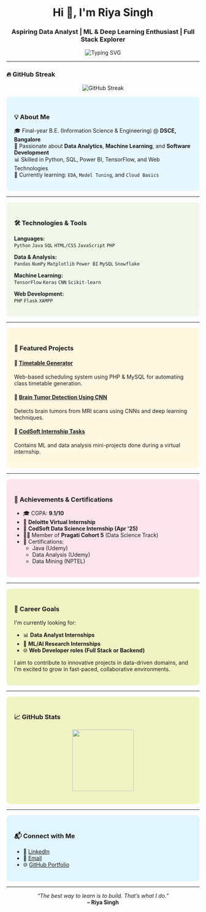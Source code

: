 <h1 align="center">Hi 👋, I'm Riya Singh</h1>
<h3 align="center">Aspiring Data Analyst | ML & Deep Learning Enthusiast | Full Stack Explorer</h3>

<p align="center">
  <img src="https://readme-typing-svg.demolab.com?font=Fira+Code&pause=1000&center=true&vCenter=true&width=440&lines=B.E.+Student+%7C+ISE+@DSCE;Data+Science+%7C+Python+%7C+SQL+%7C+ML;Building+AI+%2B+Web+projects+that+solve+real+problems" alt="Typing SVG" />
</p>

---
### 🔥 GitHub Streak

<p align="center">
  <img src="https://streak-stats.demolab.com?user=riya1o1&theme=tokyonight&hide_border=true" alt="GitHub Streak" />
</p>

<div style="background-color:#e6f7ff; padding: 20px; border-radius: 10px;">
  
### 💡 About Me

🎓 Final-year B.E. (Information Science & Engineering) @ **DSCE, Bangalore**  
💼 Passionate about **Data Analytics**, **Machine Learning**, and **Software Development**  
📊 Skilled in Python, SQL, Power BI, TensorFlow, and Web Technologies  
🌱 Currently learning: `EDA`, `Model Tuning`, and `Cloud Basics`

</div>

---

<div style="background-color:#f1f8e9; padding: 20px; border-radius: 10px;">

### 🛠️ Technologies & Tools

**Languages:**  
`Python` `Java` `SQL` `HTML/CSS` `JavaScript` `PHP`

**Data & Analysis:**  
`Pandas` `NumPy` `Matplotlib` `Power BI` `MySQL` `Snowflake`

**Machine Learning:**  
`TensorFlow` `Keras` `CNN` `Scikit-learn`

**Web Development:**  
`PHP` `Flask` `XAMPP`

</div>

---

<div style="background-color:#fff8e1; padding: 20px; border-radius: 10px;">

### 🚀 Featured Projects

#### 📅 [Timetable Generator](https://github.com/riya1o1/Timetable-generator)  
Web-based scheduling system using PHP & MySQL for automating class timetable generation.

#### 🧠 [Brain Tumor Detection Using CNN](https://github.com/riya1o1/Brain-Tumor-Detection)  
Detects brain tumors from MRI scans using CNNs and deep learning techniques.

#### 📁 [CodSoft Internship Tasks](https://github.com/riya1o1/CODSOFT)  
Contains ML and data analysis mini-projects done during a virtual internship.

</div>

---

<div style="background-color:#fce4ec; padding: 20px; border-radius: 10px;">

### 🏅 Achievements & Certifications

- 🎓 CGPA: **9.1/10**  
- 💼 **Deloitte Virtual Internship**  
- 💼 **CodSoft Data Science Internship (Apr '25)**  
- 👩‍💻 Member of **Pragati Cohort 5** (Data Science Track)  
- 📜 Certifications:
  - Java (Udemy)
  - Data Analysis (Udemy)
  - Data Mining (NPTEL)

</div>

---

<div style="background-color:#f0f4c3; padding: 20px; border-radius: 10px;">

### 🎯 Career Goals

I'm currently looking for:
- 📊 **Data Analyst Internships**
- 🧠 **ML/AI Research Internships**
- 🌐 **Web Developer roles (Full Stack or Backend)**

I aim to contribute to innovative projects in data-driven domains, and I’m excited to grow in fast-paced, collaborative environments.

</div>

---

<div style="background-color:#f0f4c3; padding: 20px; border-radius: 10px;">

### 📈 GitHub Stats

<p align="center">
  <img src="https://github-readme-stats.vercel.app/api/top-langs/?username=riya1o1&layout=compact&theme=vue&langs_count=6" height="160"/>
</p>

</div>

---

<div style="background-color:#e1f5fe; padding: 20px; border-radius: 10px;">

### 📬 Connect with Me

- 💼 [LinkedIn](https://linkedin.com/in/riya-singh-8682b4261)
- 📧 [Email](mailto:mailriya1o1@gmail.com)
- 🌐 [GitHub Portfolio](https://github.com/riya1o1)

</div>

---

<p align="center">
  <i>“The best way to learn is to build. That’s what I do.”</i><br>
  <b>– Riya Singh</b>
</p>

